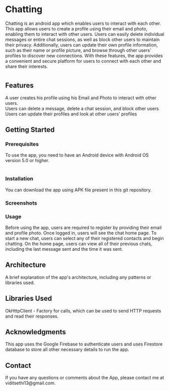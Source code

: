 # <h1>Chatting</h1>
Chatting is an android app which enables users to interact with each other. This app allows users to create a profile using their email and photo, enabling them to interact with other users. Users can easily delete individual messages or entire chat sessions, as well as block other users to maintain their privacy. Additionally, users can update their own profile information, such as their name or profile picture, and browse through other users' profiles to discover new connections. With these features, the app provides a convenient and secure platform for users to connect with each other and share their interests.


# <h2>Features</h2>
A user creates his profile using his Email and Photo to interact with other users.<br>
Users can delete a message, delete a chat session, and block other users<br>
Users can update their profiles and look at other users' profiles<br>


<h2>Getting Started</h2>
<h3>Prerequisites</h3>
To use the app, you need to have an Android device with Android OS version 5.0 or higher.


# <h3>Installation</h3>
You can download the app using APK file present in this git repository.


<h3>Screenshots</h3>
<h3>Usage</h3>
Before using the app, users are required to register by providing their email and profile photo. Once logged in, users will see the chat home page. To start a new chat, users can select any of their registered contacts and begin chatting. On the home page, users can view all of their previous chats, including the last message sent and the time it was sent.
<h2>Architecture</h2>
A brief explanation of the app's architecture, including any patterns or libraries used.


<h2>Libraries Used</h2>
OkHttpClient - Factory for calls, which can be used to send HTTP requests and read their responses.


<h2> Acknowledgments</h2>
This app uses the Google Firebase to authenticate users and uses Firestore database to store all other necessary details to run the app.


<h2>Contact</h2>
If you have any questions or comments about the App, please contact me at viditsethi13@gmail.com.
